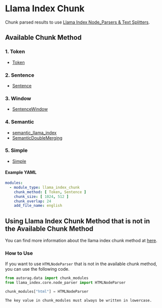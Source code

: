 # Llama Index Chunk

Chunk parsed results to use [Llama Index Node_Parsers & Text Splitters](https://docs.llamaindex.ai/en/stable/api_reference/node_parsers/).

## Available Chunk Method

### 1. Token

- [Token](https://docs.llamaindex.ai/en/stable/api_reference/node_parsers/token_text_splitter/)

### 2. Sentence

- [Sentence](https://docs.llamaindex.ai/en/stable/api_reference/node_parsers/sentence_splitter/)

### 3. Window

- [SentenceWindow](https://docs.llamaindex.ai/en/stable/api_reference/node_parsers/sentence_window/)

### 4. Semantic

- [semantic_llama_index](https://docs.llamaindex.ai/en/stable/api_reference/node_parsers/semantic_splitter/)
- [SemanticDoubleMerging](https://docs.llamaindex.ai/en/stable/examples/node_parsers/semantic_double_merging_chunking/)

### 5. Simple

- [Simple](https://docs.llamaindex.ai/en/v0.10.19/api/llama_index.core.node_parser.SimpleFileNodeParser.html)

#### Example YAML

```yaml
modules:
  - module_type: llama_index_chunk
    chunk_method: [ Token, Sentence ]
    chunk_size: [ 1024, 512 ]
    chunk_overlap: 24
    add_file_name: english
```

## Using Llama Index Chunk Method that is not in the Available Chunk Method

You can find more information about the llama index chunk method at
[here](https://docs.llamaindex.ai/en/stable/api_reference/node_parsers/).

### How to Use

If you want to use `HTMLNodeParser` that is not in the available chunk method, you can use the following code.

```python
from autorag.data import chunk_modules
from llama_index.core.node_parser import HTMLNodeParser

chunk_modules["html"] = HTMLNodeParser
```

```{attention}
The key value in chunk_modules must always be written in lowercase.
```
